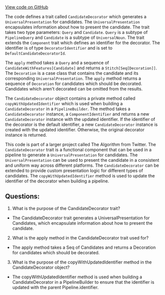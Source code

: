 [View code on GitHub](https://github.com/misbahsy/the-algorithm/product-mixer/core/src/main/scala/com/twitter/product_mixer/core/functional_component/decorator/CandidateDecorator.scala)

The code defines a trait called `CandidateDecorator` which generates a `UniversalPresentation` for candidates. The `UniversalPresentation` encapsulates information about how to present the candidate. The trait takes two type parameters: `Query` and `Candidate`. `Query` is a subtype of `PipelineQuery` and `Candidate` is a subtype of `UniversalNoun`. The trait extends the `Component` trait which defines an identifier for the decorator. The identifier is of type `DecoratorIdentifier` and is set to `DefaultCandidateDecoratorId`.

The `apply` method takes a `Query` and a sequence of `CandidateWithFeatures[Candidate]` and returns a `Stitch[Seq[Decoration]]`. The `Decoration` is a case class that contains the candidate and its corresponding `UniversalPresentation`. The `apply` method returns a sequence of `Decoration` for candidates which should be decorated. Candidates which aren't decorated can be omitted from the results.

The `CandidateDecorator` object contains a private method called `copyWithUpdatedIdentifier` which is used when building a `CandidateDecorator` in a `PipelineBuilder`. The method takes a `CandidateDecorator` instance, a `ComponentIdentifier` and returns a new `CandidateDecorator` instance with the updated identifier. If the identifier of the decorator is the default identifier, a new `CandidateDecorator` instance is created with the updated identifier. Otherwise, the original decorator instance is returned.

This code is part of a larger project called The Algorithm from Twitter. The `CandidateDecorator` trait is a functional component that can be used in a pipeline to generate a `UniversalPresentation` for candidates. The `UniversalPresentation` can be used to present the candidate in a consistent and uniform way across different platforms. The `CandidateDecorator` can be extended to provide custom presentation logic for different types of candidates. The `copyWithUpdatedIdentifier` method is used to update the identifier of the decorator when building a pipeline.
## Questions: 
 1. What is the purpose of the CandidateDecorator trait?
- The CandidateDecorator trait generates a UniversalPresentation for Candidates, which encapsulate information about how to present the candidate.

2. What is the apply method in the CandidateDecorator trait used for?
- The apply method takes a Seq of Candidates and returns a Decoration for candidates which should be decorated.

3. What is the purpose of the copyWithUpdatedIdentifier method in the CandidateDecorator object?
- The copyWithUpdatedIdentifier method is used when building a CandidateDecorator in a PipelineBuilder to ensure that the identifier is updated with the parent Pipeline.identifier.